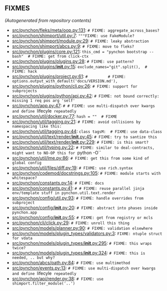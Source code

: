 
## FIXMES

*(Autogenerated from repository contents)*

* [src/pynchon/fleks/meta/oop.py:131](#): `# FIXME: aggregate_across_bases?`
* [src/pynchon/shimport/util.py:7](#): `"""FIXME: use FakeModule?`
* [src/pynchon/shimport/module.py:29](#): `# FIXME: leaky abstraction`
* [src/pynchon/shimport/abcs.py:9](#): `# FIXME: move to fleks?`
* [src/pynchon/plugins/core.py:121](#): `this_cmd = "pynchon bootstrap --bash"  # FIXME: get from click-ctx`
* [src/pynchon/plugins/plugins.py:28](#): `# FIXME: use pattern?`
* [src/pynchon/plugins/__init__.py:15](#): `exclude_names="git".split(),  # FIXME: hack`
* [src/pynchon/plugins/project.py:61](#): `#         # FIXME: options.output_with_default('docs/VERSION.md'),`
* [src/pynchon/plugins/python/cli.py:26](#): `# FIXME: support for subprojects`
* [src/pynchon/plugins/python/api.py:42](#): `# FIXME: not bound correctly: missing 1 req pos arg 'self'`
* [src/pynchon/app.py:47](#): `# # FIXME: use multi-dispatch over kwargs and define `lifecyle` repeatedly`
* [src/pynchon/util/docker.py:77](#): `hash = ""  # FIXME`
* [src/pynchon/util/tagging.py:21](#): `# FIXME: avoid collisions by namespacing like this:`
* [src/pynchon/util/tagging.py:44](#): `class tagsM:  # FIXME: use data-class`
* [src/pynchon/util/text/render/__init__.py:45](#): `# FIXME: try to santize this`
* [src/pynchon/util/text/render/__init__.py:229](#): `# FIXME: is this smart?`
* [src/pynchon/util/typing.py:22](#): `# FIXME: similar to deal-contracts, might want to NO-OP this for `python -O``
* [src/pynchon/util/lme.py:86](#): `# FIXME: get this from some kind of global config`
* [src/pynchon/util/files/diff.py:19](#): `# FIXME: use rich.syntax`
* [src/pynchon/codemod/docstrings.py:105](#): `# FIXME: module starts with whitespace?`
* [src/pynchon/constants.py:14](#): `# FIXME: docs`
* [src/pynchon/constants.py:41](#): `# # FIXME: reuse parallel jinja env/template stuff in pynchon.util.text.render`
* [src/pynchon/config/util.py:93](#): `# FIXME: handle overrides from subproject`
* [src/pynchon/config/__init__.py:20](#): `# FIXME: abstract into phases inside pynchon.app`
* [src/pynchon/config/__init__.py:55](#): `# FIXME: get from registry or mcls`
* [src/pynchon/cli/click.py:29](#): `# FIXME: unroll this thing`
* [src/pynchon/models/planner.py:90](#): `# FIXME: validation elsewhere`
* [src/pynchon/models/plugin_types/validators.py:3](#): `FIXME: ntuple struct for vdata`
* [src/pynchon/models/plugin_types/__init__.py:295](#): `# FIXME: this wraps twice?`
* [src/pynchon/models/plugin_types/__init__.py:324](#): `# FIXME: this is needed, .. but why?`
* [src/pynchon/abcs/path.py:84](#): `# FIXME: use multimethod`
* [src/pynchon/events.py:13](#): `# FIXME: use multi-dispatch over kwargs and define `lifecyle` repeatedly`
* [src/pynchon/api/render.py:38](#): `# FIXME: use shimport.filter_module('..')`

